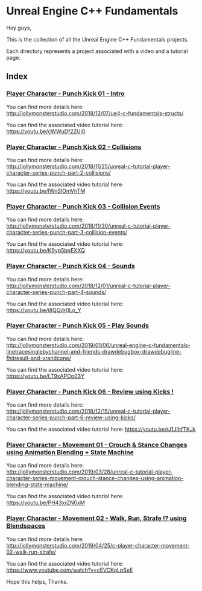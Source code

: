 # Unreal Engine C++ Fundamentals

Hey guys,

This is the collection of all the Unreal Engine C++ Fundamentals projects.

Each directory represents a project associated with a video and a tutorial page.

## Index
### [Player Character - Punch Kick 01 - Intro](https://github.com/jollymonsterstudio/Unreal-Series-Player-Character-Part1)

You can find more details here: http://jollymonsterstudio.com/2018/12/07/ue4-c-fundamentals-structs/

You can find the associated video tutorial here: https://youtu.be/cWWuDf2ZUj0

### [Player Character - Punch Kick 02 - Collisions](https://github.com/jollymonsterstudio/Unreal-Series-Player-Character-Part2)

You can find more details here: http://jollymonsterstudio.com/2018/11/25/unreal-c-tutorial-player-character-series-punch-part-2-collisions/

You can find the associated video tutorial here: https://youtu.be/IWnSlOmVhTM

### [Player Character - Punch Kick 03 - Collision Events](https://github.com/jollymonsterstudio/Unreal-Series-Player-Character-Part3)

You can find more details here: http://jollymonsterstudio.com/2018/11/30/unreal-c-tutorial-player-character-series-punch-part-3-collision-events/

You can find the associated video tutorial here: https://youtu.be/K9yp5bpEXXQ

### [Player Character - Punch Kick 04 - Sounds](https://github.com/jollymonsterstudio/Unreal-Series-Player-Character-Part4)

You can find more details here: http://jollymonsterstudio.com/2018/12/01/unreal-c-tutorial-player-character-series-punch-part-4-sounds/

You can find the associated video tutorial here: https://youtu.be/i8QQdr0Lo_Y

### [Player Character - Punch Kick 05 - Play Sounds](https://github.com/jollymonsterstudio/Unreal-Series-Player-Character-Part5)

You can find more details here: http://jollymonsterstudio.com/2019/01/06/unreal-engine-c-fundamentals-linetracesinglebychannel-and-friends-drawdebugbox-drawdebugline-fhitresult-and-vrandcone/

You can find the associated video tutorial here: https://youtu.be/LT9xAPOp03Y

### [Player Character - Punch Kick 06 - Review using Kicks !](https://github.com/jollymonsterstudio/Unreal-Series-Player-Character-Part6)

You can find more details here: http://jollymonsterstudio.com/2018/12/15/unreal-c-tutorial-player-character-series-punch-part-6-review-using-kicks/

You can find the associated video tutorial here: https://youtu.be/rJ1JIhfTKJk

### [Player Character - Movement 01 - Crouch & Stance Changes using Animation Blending + State Machine](https://github.com/jollymonsterstudio/PlayerCharacterSeries/tree/master/Movement01)

You can find more details here: http://jollymonsterstudio.com/2019/03/28/unreal-c-tutorial-player-character-series-movement-crouch-stance-changes-using-animation-blending-state-machine/

You can find the associated video tutorial here: https://youtu.be/PH43xrZN0xM

### [Player Character - Movement 02 - Walk, Run, Strafe !? using Blendspaces](https://github.com/jollymonsterstudio/PlayerCharacterSeries/tree/master/Movement02)

You can find more details here: http://jollymonsterstudio.com/2019/04/25/c-player-character-movement-02-walk-run-strafe/

You can find the associated video tutorial here: https://www.youtube.com/watch?v=cEVCKqLpSeE


Hope this helps, Thanks.

